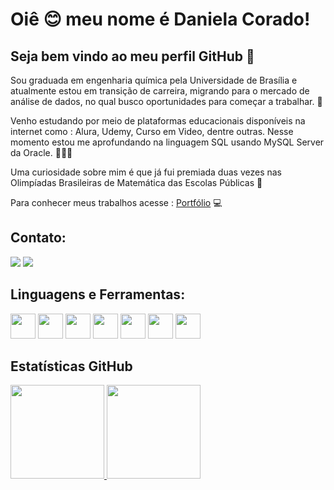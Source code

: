 # Oiê 😊 meu nome é Daniela Corado!
## Seja bem vindo ao meu perfil GitHub 👋

Sou graduada em engenharia química pela Universidade de Brasília e atualmente estou em transição de carreira, migrando para o mercado de análise de dados, no qual busco oportunidades para começar a trabalhar. 📝

Venho estudando por meio de plataformas educacionais disponíveis na internet como : Alura, Udemy, Curso em Video, dentre outras. Nesse momento estou me aprofundando na linguagem SQL usando MySQL Server da Oracle. 👩🏼‍💻

Uma curiosidade sobre mim é que já fui premiada duas vezes nas Olimpíadas Brasileiras de Matemática das Escolas Públicas 🏅

Para conhecer meus trabalhos acesse : [Portfólio](https://sites.google.com/view/portfoliodanielacorado) 💻 


## Contato:
<div>
<a href = "mailto:danifcorado@gmail.com"><img src="https://img.shields.io/badge/Gmail-D14836?style=for-the-badge&logo=gmail&logoColor=white" target="_blank"></a>
<a href="https://www.linkedin.com/in/daniela-corado-077365192/" target="_blank"><img src="https://img.shields.io/badge/-LinkedIn-%230077B5?style=for-the-badge&logo=linkedin&logoColor=white" target="_blank"></a>   
</div>


## Linguagens e Ferramentas:
<p float ="left">
<img src="https://cdn.jsdelivr.net/gh/devicons/devicon/icons/git/git-original.svg" width="40" height="40"/>
<img src="https://cdn.jsdelivr.net/gh/devicons/devicon/icons/python/python-original.svg"width="40" height="40"/>
<img src="https://cdn.jsdelivr.net/gh/devicons/devicon/icons/mysql/mysql-original.svg"width="40" height="40"/>
<img src="https://cdn.jsdelivr.net/gh/devicons/devicon/icons/visualstudio/visualstudio-plain.svg"width="40" height="40"/>
<img src="https://cdn.jsdelivr.net/gh/devicons/devicon/icons/pycharm/pycharm-original.svg"width="40" height="40" />
<img src="https://cdn.jsdelivr.net/gh/devicons/devicon/icons/googlecloud/googlecloud-original.svg"width="40" height="40"/>
<img src="https://cdn.jsdelivr.net/gh/devicons/devicon/icons/matlab/matlab-original.svg"width="40" height="40"/>
</p>

## Estatísticas GitHub                                                                           
<div>
<a href="https://github.com/DanielaCorado">
<img height="150em" src="https://github-readme-stats.vercel.app/api/top-langs/?username=DanielaCorado&layout=compact&langs_count=7&theme=dracula"/>
<img height="150em" src="https://github-readme-stats.vercel.app/api?username=DanielaCorado&show_icons=true&theme=dracula&include_all_commits=true&count_private=true"/>
</div>

